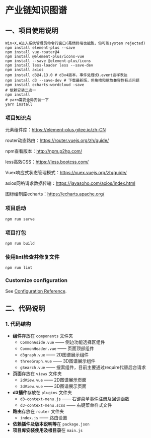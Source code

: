 # 产业链知识图谱

## 一、项目使用说明
```
Win+X,A进入系统管理员命令行窗口(虽然终端也能跑，但可能system rejected)
npm install element-plus --save
npm install vue-router@4
npm install @element-plus/icons-vue
npm install --save @element-plus/icons
npm install less-loader less --save-dev
npm install axios
npm install d3@4.13.0 # d3v4版本，事件处理d3.event这样表达
npm install d3 --save-dev # 下载最新版，但拖拽和缩放兼容性有点问题
npm install echarts-wordcloud -save
# 依赖安装二选一
npm install
# yarn需要全局安装一下
yarn install
```
### 项目知识点
元素组件库：https://element-plus.gitee.io/zh-CN

router动态路由：https://router.vuejs.org/zh/guide/

npm查看版本：http://npm.p2hp.com/

less高效CSS：https://less.bootcss.com/

Vuex响应式状态管理模式：https://vuex.vuejs.org/zh/guide/

axios网络请求数据传输：https://javasoho.com/axios/index.html

图标绘制库echarts：https://echarts.apache.org/
### 项目启动
```
npm run serve
```

### 项目打包
```
npm run build
```

### 使用lint检查并修复文件
```
npm run lint
```

### Customize configuration
See [Configuration Reference](https://cli.vuejs.org/config/).

## 二、代码说明
### 1. 代码结构
- **组件**存放在 `components` 文件夹
    - `CommonAside.vue` —— 侧边功能选择区组件 
    - `CommonHeader.vue` —— 页面顶部组件
    - `d3graph.vue` —— 2D图谱展示组件
    - `threeGraph.vue` —— 3D图谱展示组件
    - `gSearch.vue` —— 搜索组件，目前主要通过require代替后台请求
- **页面**存放在 `views` 文件夹
	- `2dView.vue`	——	2D图谱展示页面
	- `3dView.vue`	——	3D图谱展示页面
- **d3插件**存放在 `plugins` 文件夹
	- `d3-context-menu.js` —— 右键菜单事件注册及回调函数
	- `d3-context-menu.scss` —— 右键菜单样式文件
- **路由**存放在 `router` 文件夹
	- `index.js` —— 路由设置
- **依赖插件及版本说明等**在 `package.json` 
- **项目库安装使用及根目录**在 `main.js` 